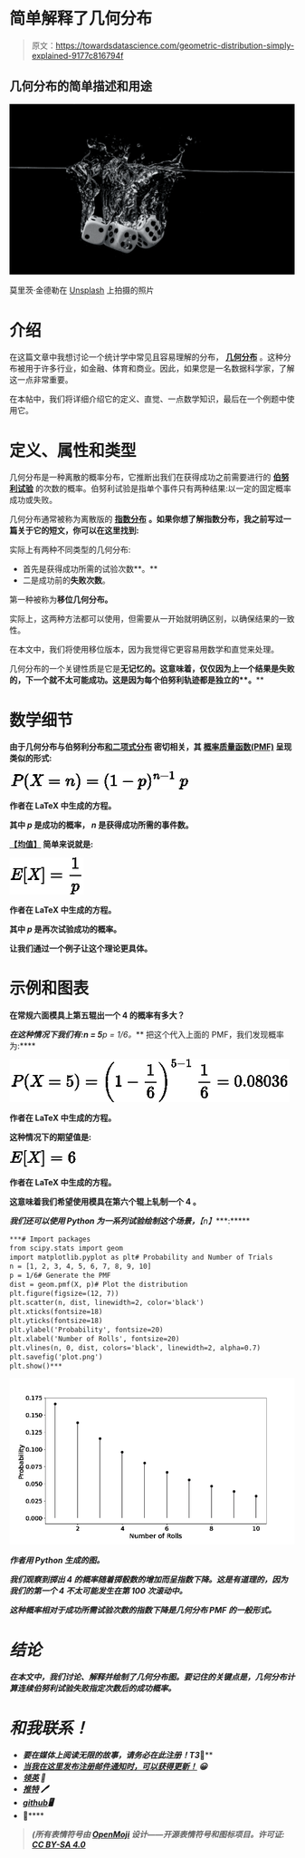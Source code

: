 # 简单解释了几何分布

> 原文：<https://towardsdatascience.com/geometric-distribution-simply-explained-9177c816794f>

## 几何分布的简单描述和用途

![](img/759c5515d529e6f4049570fdb695e7a9.png)

莫里茨·金德勒在 [Unsplash](https://unsplash.com?utm_source=medium&utm_medium=referral) 上拍摄的照片

# 介绍

在这篇文章中我想讨论一个统计学中常见且容易理解的分布， [**几何分布**](https://en.wikipedia.org/wiki/Geometric_distribution) 。这种分布被用于许多行业，如金融、体育和商业。因此，如果您是一名数据科学家，了解这一点非常重要。

在本帖中，我们将详细介绍它的定义、直觉、一点数学知识，最后在一个例题中使用它。

# 定义、属性和类型

几何分布是一种离散的概率分布，它推断出我们在获得成功之前需要进行的 [**伯努利试验**](https://en.wikipedia.org/wiki/Bernoulli_trial) 的次数的概率。伯努利试验是指单个事件只有两种结果:以一定的固定概率成功或失败。

几何分布通常被称为离散版的 [**指数分布**](https://en.wikipedia.org/wiki/Exponential_distribution) **。如果你想了解指数分布，我之前写过一篇关于它的短文，你可以在这里找到:**

[](/exponential-distribution-simply-explained-349d05b1bdb8)  

实际上有两种不同类型的几何分布:

*   首先是获得成功所需的试验次数**。**
*   二是成功前的**失败次数**。

第一种被称为**移位几何分布。**

实际上，这两种方法都可以使用，但需要从一开始就明确区别，以确保结果的一致性。

在本文中，我们将使用移位版本，因为我觉得它更容易用数学和直觉来处理。

几何分布的一个关键性质是它是[](https://en.wikipedia.org/wiki/Memorylessness)**无记忆的。这意味着，仅仅因为上一个结果是失败的，下一个就不太可能成功。这是因为每个伯努利轨迹都是独立的[](https://en.wikipedia.org/wiki/Independence_(probability_theory))**。****

# ****数学细节****

****由于几何分布与伯努利分布[和**二项式分布**](https://en.wikipedia.org/wiki/Binomial_distribution) 密切相关，其 [**概率质量函数(PMF)**](https://en.wikipedia.org/wiki/Probability_mass_function) 呈现类似的形式:****

****![](img/c882eed62d9ced6ff79af16f1d1db297.png)****

****作者在 LaTeX 中生成的方程。****

****其中 ***p*** 是成功的概率， ***n*** 是获得成功所需的事件数。****

****[**【均值】**](https://en.wikipedia.org/wiki/Expected_value) 简单来说就是:****

****![](img/0d3ea5d9876000f1aa3dcc66bb9971cb.png)****

****作者在 LaTeX 中生成的方程。****

****其中 ***p*** 是再次试验成功的概率。****

****让我们通过一个例子让这个理论更具体。****

# ****示例和图表****

****在常规六面模具上**第五**辊出一个 **4** 的概率有多大？****

****在这种情况下我们有:***n = 5******p = 1/6。*** 把这个代入上面的 PMF，我们发现概率为:****

****![](img/3afed97097a93434ff86b15a35596202.png)****

****作者在 LaTeX 中生成的方程。****

****这种情况下的期望值是:****

****![](img/505a814b55d29689695c3de0063b7341.png)****

****作者在 LaTeX 中生成的方程。****

****这意味着我们希望使用模具在第六个**辊**上轧制一个 **4** 。****

****我们还可以使用 Python 为一系列试验绘制这个场景，***【n】****:*****

```
***# Import packages
from scipy.stats import geom
import matplotlib.pyplot as plt# Probability and Number of Trials
n = [1, 2, 3, 4, 5, 6, 7, 8, 9, 10]
p = 1/6# Generate the PMF
dist = geom.pmf(X, p)# Plot the distribution
plt.figure(figsize=(12, 7))
plt.scatter(n, dist, linewidth=2, color='black')
plt.xticks(fontsize=18)
plt.yticks(fontsize=18)
plt.ylabel('Probability', fontsize=20)
plt.xlabel('Number of Rolls', fontsize=20)
plt.vlines(n, 0, dist, colors='black', linewidth=2, alpha=0.7)
plt.savefig('plot.png')
plt.show()***
```

*****![](img/2b39718dec9e508531859fc430565950.png)*****

*****作者用 Python 生成的图。*****

*****我们观察到掷出 4 的概率随着掷骰数的增加而呈指数下降。这是有道理的，因为我们的第一个 4 不太可能发生在第 100 次滚动中。*****

*****这种概率相对于成功所需试验次数的指数下降是几何分布 PMF 的一般形式。*****

# *****结论*****

*****在本文中，我们讨论、解释并绘制了几何分布图。要记住的关键点是，几何分布计算连续伯努利试验失败指定次数后的成功概率。*****

# *****和我联系！*****

*   *****要在媒体上阅读无限的故事，请务必在此注册！T3*💜******
*   *****[*当我在这里发布注册邮件通知时，可以获得更新！*](/subscribe/@egorhowell) 😀*****
*   *****[*领英*](https://www.linkedin.com/in/egor-howell-092a721b3/) 👔*****
*   *****[*推特*](https://twitter.com/EgorHowell) 🖊*****
*   *****[*github*](https://github.com/egorhowell)*🖥******
*   ******[](https://www.kaggle.com/egorphysics)**🏅********

> *******(所有表情符号由 [OpenMoji](https://openmoji.org/) 设计——开源表情符号和图标项目。许可证: [CC BY-SA 4.0](https://creativecommons.org/licenses/by-sa/4.0/#)*******